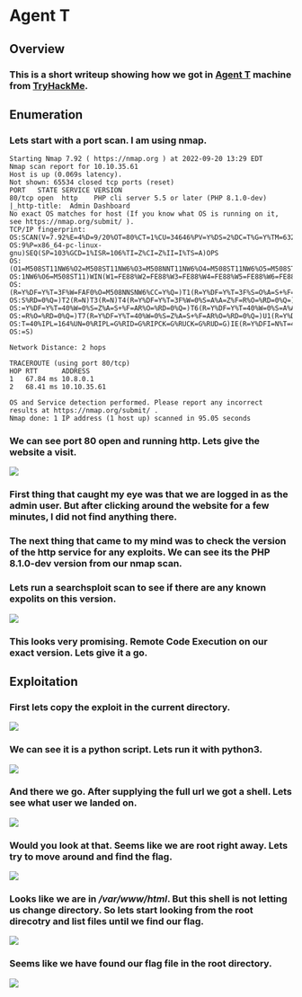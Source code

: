 # Agent T

## Overview

### This is a short writeup showing how we got in [Agent T](https://tryhackme.com/room/agentt) machine from [TryHackMe](https://tryhackme.com/).

## Enumeration

### Lets start with a port scan. I am using nmap.

```nmap
Starting Nmap 7.92 ( https://nmap.org ) at 2022-09-20 13:29 EDT
Nmap scan report for 10.10.35.61
Host is up (0.069s latency).
Not shown: 65534 closed tcp ports (reset)
PORT   STATE SERVICE VERSION
80/tcp open  http    PHP cli server 5.5 or later (PHP 8.1.0-dev)
|_http-title:  Admin Dashboard
No exact OS matches for host (If you know what OS is running on it, see https://nmap.org/submit/ ).
TCP/IP fingerprint:
OS:SCAN(V=7.92%E=4%D=9/20%OT=80%CT=1%CU=34646%PV=Y%DS=2%DC=T%G=Y%TM=6329F8D
OS:9%P=x86_64-pc-linux-gnu)SEQ(SP=103%GCD=1%ISR=106%TI=Z%CI=Z%II=I%TS=A)OPS
OS:(O1=M508ST11NW6%O2=M508ST11NW6%O3=M508NNT11NW6%O4=M508ST11NW6%O5=M508ST1
OS:1NW6%O6=M508ST11)WIN(W1=FE88%W2=FE88%W3=FE88%W4=FE88%W5=FE88%W6=FE88)ECN
OS:(R=Y%DF=Y%T=3F%W=FAF0%O=M508NNSNW6%CC=Y%Q=)T1(R=Y%DF=Y%T=3F%S=O%A=S+%F=A
OS:S%RD=0%Q=)T2(R=N)T3(R=N)T4(R=Y%DF=Y%T=3F%W=0%S=A%A=Z%F=R%O=%RD=0%Q=)T5(R
OS:=Y%DF=Y%T=40%W=0%S=Z%A=S+%F=AR%O=%RD=0%Q=)T6(R=Y%DF=Y%T=40%W=0%S=A%A=Z%F
OS:=R%O=%RD=0%Q=)T7(R=Y%DF=Y%T=40%W=0%S=Z%A=S+%F=AR%O=%RD=0%Q=)U1(R=Y%DF=N%
OS:T=40%IPL=164%UN=0%RIPL=G%RID=G%RIPCK=G%RUCK=G%RUD=G)IE(R=Y%DFI=N%T=40%CD
OS:=S)

Network Distance: 2 hops

TRACEROUTE (using port 80/tcp)
HOP RTT      ADDRESS
1   67.84 ms 10.8.0.1
2   68.41 ms 10.10.35.61

OS and Service detection performed. Please report any incorrect results at https://nmap.org/submit/ .
Nmap done: 1 IP address (1 host up) scanned in 95.05 seconds
```

### We can see port 80 open and running http. Lets give the website a visit.
![](website.png)

### First thing that caught my eye was that we are logged in as the admin user. But after clicking around the website for a few minutes, I did not find anything there. 

### The next thing that came to my mind was to check the version of the http service for any exploits. We can see its the __PHP 8.1.0-dev__ version from our nmap scan. 

### Lets run a searchsploit scan to see if there are any known expolits on this version.

![](searchsploit.png)

### This looks very promising. Remote Code Execution on our exact version. Lets give it a go.

## Exploitation

### First lets copy the exploit in the current directory.

![](searchsploit_copy.png)

### We can see it is a python script. Lets run it with __python3__.

![](shell.png)

### And there we go. After supplying the full url we got a shell. Lets see what user we landed on.

![](root.png)

### Would you look at that. Seems like we are root right away. Lets try to move around and find the flag.

![](pwd.png)

### Looks like we are in _/var/www/html_. But this shell is not letting us change directory. So lets start looking from the root direcotry and list files until we find our flag.

![](rootdir.png)

### Seems like we have found our flag file in the root directory.

![](flag.png)
